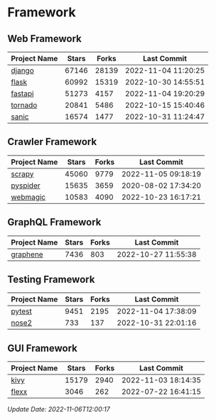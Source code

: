 # Framework

## Web Framework
| Project Name | Stars | Forks | Last Commit |
| ------------ | ----- | ----- | ----------- |
| [django](https://github.com/django/django) | 67146 | 28139 | 2022-11-04 11:20:25 |
| [flask](https://github.com/pallets/flask) | 60992 | 15319 | 2022-10-30 14:55:51 |
| [fastapi](https://github.com/tiangolo/fastapi) | 51273 | 4157 | 2022-11-04 19:20:29 |
| [tornado](https://github.com/tornadoweb/tornado) | 20841 | 5486 | 2022-10-15 15:40:46 |
| [sanic](https://github.com/sanic-org/sanic) | 16574 | 1477 | 2022-10-31 11:24:47 |

## Crawler Framework
| Project Name | Stars | Forks | Last Commit |
| ------------ | ----- | ----- | ----------- |
| [scrapy](https://github.com/scrapy/scrapy) | 45060 | 9779 | 2022-11-05 09:18:19 |
| [pyspider](https://github.com/binux/pyspider) | 15635 | 3659 | 2020-08-02 17:34:20 |
| [webmagic](https://github.com/code4craft/webmagic) | 10583 | 4090 | 2022-10-23 16:17:21 |

## GraphQL Framework
| Project Name | Stars | Forks | Last Commit |
| ------------ | ----- | ----- | ----------- |
| [graphene](https://github.com/graphql-python/graphene) | 7436 | 803 | 2022-10-27 11:55:38 |

## Testing Framework
| Project Name | Stars | Forks | Last Commit |
| ------------ | ----- | ----- | ----------- |
| [pytest](https://github.com/pytest-dev/pytest) | 9451 | 2195 | 2022-11-04 17:38:09 |
| [nose2](https://github.com/nose-devs/nose2) | 733 | 137 | 2022-10-31 22:01:16 |

## GUI Framework
| Project Name | Stars | Forks | Last Commit |
| ------------ | ----- | ----- | ----------- |
| [kivy](https://github.com/kivy/kivy) | 15179 | 2940 | 2022-11-03 18:14:35 |
| [flexx](https://github.com/flexxui/flexx) | 3046 | 262 | 2022-07-22 16:41:15 |

*Update Date: 2022-11-06T12:00:17*
